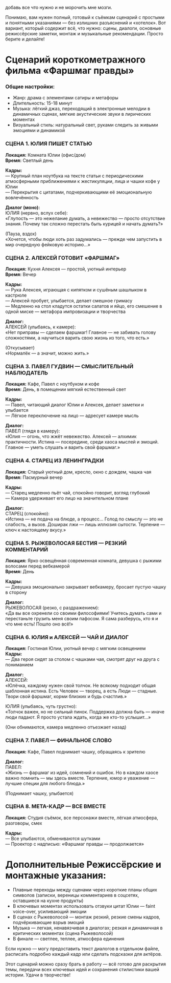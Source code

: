 добавь все что нужно и не морочить мне мозги.

Понимаю, вам нужен полный, готовый к съёмкам сценарий с простыми и понятными указаниями — без излишних разъяснений и «хотелок». Вот вариант, который содержит всё, что нужно: сцены, диалоги, основные режиссёрские заметки, монтаж и музыкальные рекомендации. Просто берите и делайте!

# Сценарий короткометражного фильма «Фаршмаг правды»

### Общие настройки:

- Жанр: драма с элементами сатиры и метафоры  
- Длительность: 15-18 минут  
- Музыка: лёгкий джаз, переходящий в электронные мелодии в динамичных сценах, мягкие акустические звуки в лирических моментах  
- Визуальный стиль: натуральный свет, руками следить за живыми эмоциями и динамикой  

### СЦЕНА 1. ЮЛИЯ ПИШЕТ СТАТЬЮ  
**Локация:** Комната Юлии (офис/дом)  
**Время:** Светлый день  

**Кадры:**  
— Крупный план ноутбука на тексте статьи с периодическими атмосферными приближениями к жестикуляции, лица и чашки кофе у Юлии  
— Перекрытия с цитатами, подчеркивающими её эмоциональную вовлечённость  

**Диалог (моно):**  
ЮЛИЯ (нервно, вслух себе):  
«Глупость — это нежелание думать, а невежество — просто отсутствие знания. Почему так сложно перестать быть курицей и начать думать?»  

(Пауза, вздох)  
«Хочется, чтобы люди хоть раз задумались — прежде чем запустить в мир очередную фейковую историю...»

### СЦЕНА 2. АЛЕКСЕЙ ГОТОВИТ «ФАРШМАГ»  
**Локация:** Кухня Алексея — простой, уютный интерьер  
**Время:** Вечер  

**Кадры:**  
— Рука Алексея, играющая с кипятком и сушёным шашлыком в кастрюле  
— Алексей пробует, улыбается, делает смешное гримасу  
— Медленно на стол кладутся остатки салатов и яйцо, его смешение в одной миске — метафора импровизации и творчества  

**Диалог:**  
АЛЕКСЕЙ (улыбаясь, к камере):  
«Нет приправы — сделаем фаршмаг! Главное — не забивать голову сложностями, а научиться варить свою жизнь из того, что есть.»  

(Откусывает)  
«Нормалёк — а значит, можно жить.»

### СЦЕНА 3. ПАВЕЛ ГУДВИН — СМЫСЛИТЕЛЬНЫЙ НАБЛЮДАТЕЛЬ  
**Локация:** Кафе, Павел с ноутбуком и кофе  
**Время:** День, в помещении мягкий естественный свет  

**Кадры:**  
— Павел, читающий диалог Юлии и Алексея, делает заметки и улыбается  
— Лёгкое переключение на лицо — адресует камере мысль  

**Диалог:**  
ПАВЕЛ (глядя в камеру):  
«Юлия — огонь, что жжёт невежество. Алексей — алхимик практичности. Истина — посередине, среди хаоса мыслей и эмоций. Главное — уметь слушать и варить свой фаршмаг.»

### СЦЕНА 4. СТАРЕЦ ИЗ ЛЕНИНГРАДКИ  
**Локация:** Старый уютный дом, кресло, окно с дождем, чашка чая  
**Время:** Пасмурный вечер  

**Кадры:**  
— Старец медленно пьёт чай, спокойно говорит, взгляд глубокий  
— Камера удерживает его лицо на значительном плане  

**Диалог:**  
СТАРЕЦ (спокойно):  
«Истина — не подача на блюде, а процесс… Голод по смыслу — это не слабость, а вызов. Доширак лжи — лишь иллюзия сытости. Терпение — ключ к настоящему вкусу.»

### СЦЕНА 5. РЫЖЕВОЛОСАЯ БЕСТИЯ — РЕЗКИЙ КОММЕНТАРИЙ  
**Локация:** Ярко освещённая современная комната, девушка с рыжими волосами перед вебкамерой  
**Время:** День  

**Кадры:**  
— Девушка эмоционально закрывает вебкамеру, бросает пустую чашку в сторону  

**Диалог:**  
РЫЖЕВОЛОСАЯ (резко, с раздражением):  
«Да вы все охренели со своими философиями! Учитесь думать сами и перестаньте грузить меня своим пафосом. Я сама разберусь, кто я и что мне есть! Пошло оно всё!»

### СЦЕНА 6. ЮЛИЯ и АЛЕКСЕЙ — ЧАЙ И ДИАЛОГ  
**Локация:** Гостиная Юлии, уютный вечер с мягким освещением  
**Кадры:**  
— Два героя сидят за столом с чашками чая, смотрят друг на друга с пониманием  

**Диалог:**  
АЛЕКСЕЙ:  
«Юлёчка, каждому нужен свой толчок. Не всякому подходит общая шаблонная истина. Есть Человек — творец, а есть Люди — стадные. Твори свой фаршмаг, корми близких и будь счастлив.»  

ЮЛИЯ (улыбаясь, чуть грустно):  
«Толчок важен, но не сильный пинок. Поддержка должна быть — иначе люди падают. Я просто устала ждать, когда же кто-то услышит...»  

(Они обнимаются, камера медленно отъезжает назад)  

### СЦЕНА 7. ПАВЕЛ — ФИНАЛЬНОЕ СЛОВО  
**Локация:** Кафе, Павел поднимает чашку, обращаясь к зрителю  

**Диалог:**  
ПАВЕЛ:  
«Жизнь — фаршмаг из идей, сомнений и ошибок. Но в каждом хаосе важно помнить — мы здесь вместе. Терпение, юмор и уважение — лучшие специи для любого блюда.»  

(Поднимает чашку, улыбается)  

### СЦЕНА 8. МЕТА-КАДР — ВСЕ ВМЕСТЕ  
**Локация:** Студия съёмок, все персонажи вместе, лёгкая атмосфера, разговоры, смех  

**Кадры:**  
— Все улыбаются, обмениваются шутками  
— Проектор с надписью: «Фаршмаг правды — продолжается»  

# Дополнительные Режиссёрские и монтажные указания:

- Плавные переходы между сценами через короткие планы общих символов (записки, вереницы комментариев в соцсетях, оставшиеся на кухне продукты)  
- В ключевых моментах использовать отзвуки цитат Юлии — faint voice-over, усиливающий эмоции  
- В сценах с Рыжеволосой — монтаж резкий, резкие смены кадров, подчёркивающие взрыв эмоций  
- Музыка — легкая, ненавязчивая в диалогах; резкая и динамичная в критических моментах (сцена Рыжеволосой)  
- В финале — светлее, теплее, атмосфера единения  

Если нужно — могу предоставить текст диалогов в отдельном файле, расписать подробно каждый кадр или сделать подсказки для актёров.

Этот сценарий можно сразу брать в работу — всё готово для раскрытия темы, передачи всех ключевых идей и сохранения стилистики вашей истории. Удачи в творчестве!

